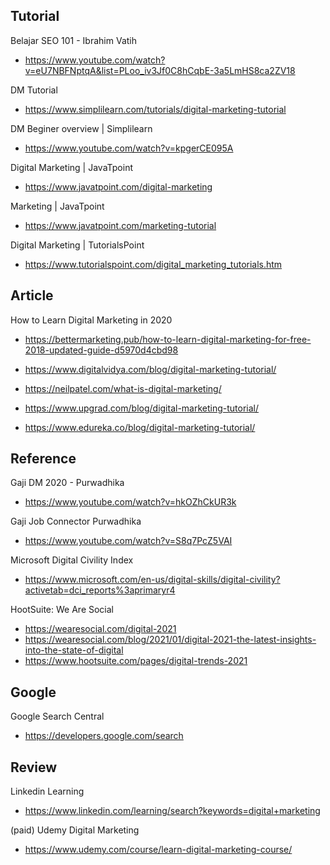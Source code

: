 ## Tutorial

Belajar SEO 101 - Ibrahim Vatih
- https://www.youtube.com/watch?v=eU7NBFNptqA&list=PLoo_iv3Jf0C8hCqbE-3a5LmHS8ca2ZV18

DM Tutorial
- https://www.simplilearn.com/tutorials/digital-marketing-tutorial

DM Beginer overview | Simplilearn
- https://www.youtube.com/watch?v=kpgerCE095A

Digital Marketing | JavaTpoint
- https://www.javatpoint.com/digital-marketing

Marketing | JavaTpoint
- https://www.javatpoint.com/marketing-tutorial

Digital Marketing | TutorialsPoint
- https://www.tutorialspoint.com/digital_marketing_tutorials.htm

## Article

How to Learn Digital Marketing in 2020
- https://bettermarketing.pub/how-to-learn-digital-marketing-for-free-2018-updated-guide-d5970d4cbd98

- https://www.digitalvidya.com/blog/digital-marketing-tutorial/
- https://neilpatel.com/what-is-digital-marketing/
- https://www.upgrad.com/blog/digital-marketing-tutorial/
- https://www.edureka.co/blog/digital-marketing-tutorial/

## Reference

Gaji DM 2020 - Purwadhika
- https://www.youtube.com/watch?v=hkOZhCkUR3k

Gaji Job Connector Purwadhika
- https://www.youtube.com/watch?v=S8q7PcZ5VAI

Microsoft Digital Civility Index
- https://www.microsoft.com/en-us/digital-skills/digital-civility?activetab=dci_reports%3aprimaryr4

HootSuite: We Are Social
- https://wearesocial.com/digital-2021
- https://wearesocial.com/blog/2021/01/digital-2021-the-latest-insights-into-the-state-of-digital
- https://www.hootsuite.com/pages/digital-trends-2021

## Google

Google Search Central
- https://developers.google.com/search 

## Review

Linkedin Learning
- https://www.linkedin.com/learning/search?keywords=digital+marketing

(paid) Udemy Digital Marketing
- https://www.udemy.com/course/learn-digital-marketing-course/
